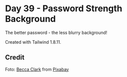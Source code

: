 # Day 39 - Password Strength Background

The better password - the less blurry background!

Created with Tailwind 1.8.11.

## Credit

Foto: <a href="https://pixabay.com/pl/users/theglassdesk-149631/?utm_source=link-attribution&utm_medium=referral&utm_campaign=image&utm_content=2325627"> Becca Clark</a> from <a href="https://pixabay.com/pl//?utm_source=link-attribution&utm_medium=referral&utm_campaign=image&utm_content=2325627"> Pixabay</a>
